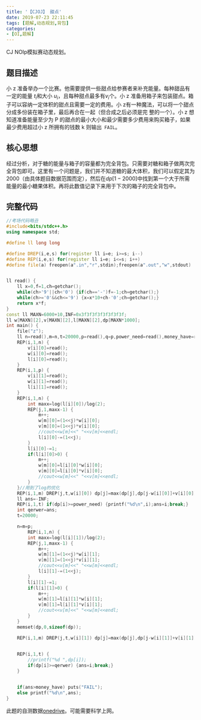 ```yaml
---
title: '【CJOJ】 甜点'
date: 2019-07-23 22:11:45
tags: [题解,动态规划,背包]
categories:
- [OI,题解]   
---
```


CJ NOIp模拟赛动态规划。

<!--more-->

## 题目描述

小 z 准备举办一个比赛。他需要提供一些甜点给参赛者来补充能量。每种甜品有一定的能量 $t_i$和大小 $u_i$，且每种甜点最多有$v_i$个。小 z 准备用箱子来包装甜点。箱子可以容纳一定体积的甜点且需要一定的费用。小 z有一种魔法，可以将一个甜点分成多份装在箱子里，最后再合在一起（但合成之后必须是完
整的一个）。小 z 想知道准备能量至少为 P 的甜点的最小大小和最少需要多少费用来购买箱子，如果最少费用超过小 z 所拥有的钱数 k 则输出` FAIL`。

## 核心思想

经过分析，对于糖的能量与箱子的容量都为完全背包。只需要对糖和箱子做两次完全背包即可。这里有一个问题是，我们并不知道糖的最大体积，我们可以假定其为2000（由具体题目数据范围而定），然后在$dp[1-2000]$中找到第一个大于所需能量的最小糖果体积。再将此数值记录下来用于下次的箱子的完全背包中。

## 完整代码

```cpp
//考场代码略丑
#include<bits/stdc++.h>
using namespace std;

#define ll long long

#define DREP(i,e,s) for(register ll i=e; i>=s; i--)
#define REP(i,e,s) for(register ll i=e; i<=s; i++)
#define file(a) freopen(a".in","r",stdin);freopen(a".out","w",stdout)


ll read() {
	ll x=0,f=1,ch=getchar();
	while(ch>'9'||ch<'0') {if(ch=='-')f=-1;ch=getchar();}
	while(ch>='0'&&ch<='9') {x=x*10+ch-'0';ch=getchar();}
	return x*f;
}
const ll MAXN=6000+10,INF=0x3f3f3f3f3f3f3f3f;
ll w[MAXN][2],v[MAXN][2],l[MAXN][2],dp[MAXN*1000];
int main() {
	file("z");
	ll n=read(),m=n,t=20000,p=read(),q=p,power_need=read(),money_have=read();
	REP(i,1,n) {
		v[i][0]=read();
		w[i][0]=read();
		l[i][0]=read();
	}
	REP(i,1,p) {
		v[i][1]=read();
		w[i][1]=read();
		l[i][1]=read();
	}
	REP(i,1,n) {
		int maxx=log(l[i][0])/log(2);
		REP(j,1,maxx-1) {
			m++;
			w[m][0]=(1<<j)*w[i][0];
			v[m][0]=(1<<j)*v[i][0];
			//cout<<w[m]<<" "<<v[m]<<endl;
			l[i][0]-=(1<<j);
		}
		l[i][0]-=1;
		if(l[i][0]>0) {
			m++;
			w[m][0]=l[i][0]*w[i][0];
			v[m][0]=l[i][0]*v[i][0];		
			//cout<<w[m]<<" "<<v[m]<<endl;
		}
	}//用到了log的优化
	REP(i,1,m) DREP(j,t,w[i][0]) dp[j]=max(dp[j],dp[j-w[i][0]]+v[i][0]);
	ll ans=-INF;
	REP(i,1,t) if(dp[i]>=power_need) {printf("%d\n",i);ans=i;break;}
	int qerwer=ans;
	t=20000;

	n=m=p;
		REP(i,1,n) {
		int maxx=log(l[i][1])/log(2);
		REP(j,1,maxx-1) {
			m++;
			w[m][1]=(1<<j)*w[i][1];
			v[m][1]=(1<<j)*v[i][1];
			//cout<<v[m]<<" "<<w[m]<<endl;
			l[i][1]-=(1<<j);
		}
		l[i][1]-=1;
		if(l[i][1]>0) {
			m++;
			w[m][1]=l[i][1]*w[i][1];
			v[m][1]=l[i][1]*v[i][1];		
			//cout<<v[m]<<" "<<w[m]<<endl;
		}
	}
	memset(dp,0,sizeof(dp));

	REP(i,1,m) DREP(j,t,w[i][1]) dp[j]=max(dp[j],dp[j-w[i][1]]+v[i][1]);

	
	REP(i,1,t) {
		//printf("%d ",dp[i]);
		if(dp[i]>=qerwer) {ans=i;break;}
	}


	if(ans>money_have) puts("FAIL");
	else printf("%d\n",ans);
}
```

此题的自测数据[onedrive](https://1drv.ms/f/s!AmkbL8SRgVRrge86PjqOwD4nuFyLYA)。可能需要科学上网。